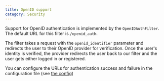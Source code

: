 ```yaml
---
title: OpenID support
category: Security
---
```


Support for OpenID authentication is implemented by the `OpenIDAuthFilter`. The default URL for this filter is
`/openid_auth`.

The filter takes a request with the `openid_identifier` parameter and redirects the user to their OpenID provider for
verification. Once the user's identity is verified, the provider redirects the user back to our filter and the user gets
either logged in or registered.

You can configure the URLs for authentication success and failure in the configuration file (see [the config](#005-config))